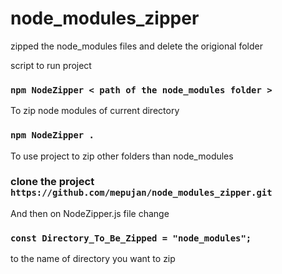 # node_modules_zipper
zipped the node_modules files and delete  the origional folder

script to run project

### `npm NodeZipper < path of the node_modules folder >`

To zip node modules of current directory

### `npm NodeZipper . `

To use project to zip other folders than node_modules

### clone the project `https://github.com/mepujan/node_modules_zipper.git`

And then on NodeZipper.js file change

### `const Directory_To_Be_Zipped = "node_modules";` 

to the name of directory you want to zip




